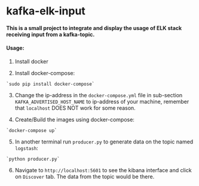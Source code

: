 # kafka-elk-input

#### This is a small project to integrate and display the usage of ELK stack receiving input from a kafka-topic.

#### Usage:

  1. Install docker

  2. Install docker-compose:

    `sudo pip install docker-compose`

  3. Change the ip-address in the `docker-compose.yml` file in sub-section `KAFKA_ADVERTISED_HOST_NAME` to ip-address of your machine, remember that `localhost` DOES NOT work for some reason.

  4. Create/Build the images using docker-compose:

    `docker-compose up`

  5. In another terminal run `producer.py` to generate data on the topic named `logstash`:

    `python producer.py`

  6. Navigate to `http://localhost:5601` to see the kibana interface and click on `Discover` tab. The data from the topic would be there.
